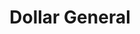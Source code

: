 ---
title: "Dollar General"
url: /wichita/dollar-general-south-hillside-street/
shop: variety store
---